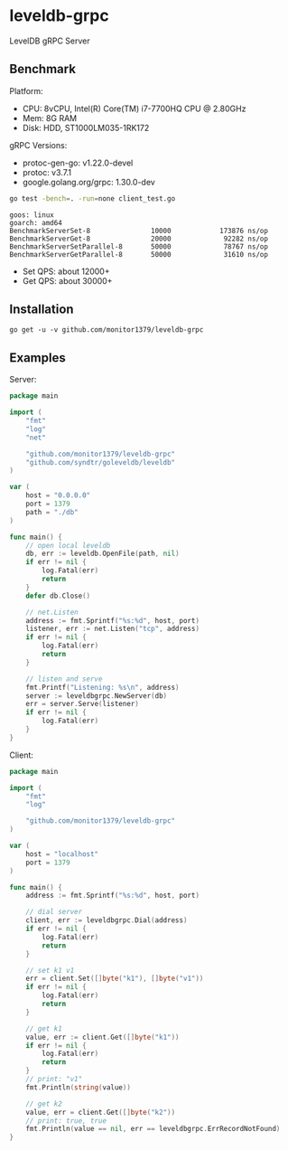 # leveldb-grpc

LevelDB gRPC Server

## Benchmark

Platform:
- CPU: 8vCPU, Intel(R) Core(TM) i7-7700HQ CPU @ 2.80GHz
- Mem: 8G RAM
- Disk: HDD, ST1000LM035-1RK172


gRPC Versions:
- protoc-gen-go: v1.22.0-devel
- protoc: v3.7.1
- google.golang.org/grpc: 1.30.0-dev


```bash
go test -bench=. -run=none client_test.go
```

```
goos: linux
goarch: amd64
BenchmarkServerSet-8               10000            173876 ns/op
BenchmarkServerGet-8               20000             92282 ns/op
BenchmarkServerSetParallel-8       50000             78767 ns/op
BenchmarkServerGetParallel-8       50000             31610 ns/op
```

- Set QPS: about 12000+
- Get QPS: about 30000+

## Installation

```
go get -u -v github.com/monitor1379/leveldb-grpc
```

## Examples

Server:
```go
package main

import (
	"fmt"
	"log"
	"net"

	"github.com/monitor1379/leveldb-grpc"
	"github.com/syndtr/goleveldb/leveldb"
)

var (
	host = "0.0.0.0"
	port = 1379
	path = "./db"
)

func main() {
	// open local leveldb
	db, err := leveldb.OpenFile(path, nil)
	if err != nil {
		log.Fatal(err)
		return
	}
	defer db.Close()

	// net.Listen
	address := fmt.Sprintf("%s:%d", host, port)
	listener, err := net.Listen("tcp", address)
	if err != nil {
		log.Fatal(err)
		return
	}

	// listen and serve
	fmt.Printf("Listening: %s\n", address)
	server := leveldbgrpc.NewServer(db)
	err = server.Serve(listener)
	if err != nil {
		log.Fatal(err)
	}
}

```


Client:
```go
package main

import (
	"fmt"
	"log"

	"github.com/monitor1379/leveldb-grpc"
)

var (
	host = "localhost"
	port = 1379
)

func main() {
	address := fmt.Sprintf("%s:%d", host, port)

	// dial server
	client, err := leveldbgrpc.Dial(address)
	if err != nil {
		log.Fatal(err)
		return
	}

	// set k1 v1
	err = client.Set([]byte("k1"), []byte("v1"))
	if err != nil {
		log.Fatal(err)
		return
	}

	// get k1
	value, err := client.Get([]byte("k1"))
	if err != nil {
		log.Fatal(err)
		return
	}
	// print: "v1"
	fmt.Println(string(value))

	// get k2
	value, err = client.Get([]byte("k2"))
	// print: true, true
	fmt.Println(value == nil, err == leveldbgrpc.ErrRecordNotFound)
}

```

